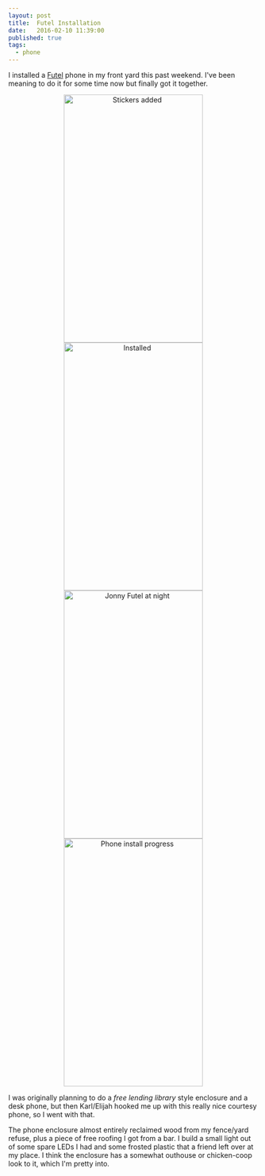 ```yaml
---
layout: post
title:  Futel Installation
date:   2016-02-10 11:39:00
published: true
tags:
  - phone
---
```


I installed a [Futel](http://futel.net) phone in my front yard this past
weekend. I've been meaning to do it for some time now but finally got it
together.

<center>
<a data-flickr-embed="true"  href="https://www.flickr.com/photos/xnor/24816293321/in/dateposted-public/" title="Stickers added"><img src="https://farm2.staticflickr.com/1704/24816293321_ee6f03fc6b.jpg" width="280" height="500" alt="Stickers added"></a><a data-flickr-embed="true"  href="https://www.flickr.com/photos/xnor/24254850274/in/dateposted-public/" title="Installed"><img src="https://farm2.staticflickr.com/1542/24254850274_d5e0abd72a.jpg" width="280" height="500" alt="Installed"></a>
</center>

<!--more-->

<center>
<a data-flickr-embed="true"  href="https://www.flickr.com/photos/xnor/24592074470/in/dateposted-public/" title="Jonny Futel at night"><img src="https://farm2.staticflickr.com/1465/24592074470_6db9855754.jpg" width="280" height="500" alt="Jonny Futel at night"></a><a data-flickr-embed="true"  href="https://www.flickr.com/photos/xnor/24512715779/in/dateposted-public/" title="Phone install progress"><img src="https://farm2.staticflickr.com/1611/24512715779_cc3fdef7c5.jpg" width="280" height="500" alt="Phone install progress"></a>
</center>

I was originally planning to do a *free lending library* style enclosure and a
desk phone, but then Karl/Elijah hooked me up with this really nice courtesy
phone, so I went with that.

The phone enclosure almost entirely reclaimed wood from my fence/yard refuse,
plus a piece of free roofing I got from a bar. I build a small light out of
some spare LEDs I had and some frosted plastic that a friend left over at my
place. I think the enclosure has a somewhat outhouse or chicken-coop look to it,
which I'm pretty into.
